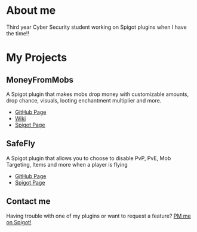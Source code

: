 # About me
Third year Cyber Security student working on Spigot plugins when I have the time!!

# My Projects
## MoneyFromMobs
A Spigot plugin that makes mobs drop money with customizable amounts, drop chance, visuals, looting enchantment multiplier and more.  
* [GitHub Page](https://github.com/chocolf/MoneyFromMobs)
* [Wiki](https://github.com/chocolf/MoneyFromMobs/wiki)
* [Spigot Page](https://www.spigotmc.org/resources/money-from-mobs-1-12-1-17-1.79137/)
  
## SafeFly
A Spigot plugin that allows you to choose to disable PvP, PvE, Mob Targeting, Items and more when a player is flying  
* [GitHub Page](https://github.com/chocolf/SafeFly)
* [Spigot Page](https://www.spigotmc.org/resources/safe-fly-1-13-1-17-1.86512/)  
  
## Contact me
Having trouble with one of my plugins or want to request a feature? [PM me on Spigot!](https://www.spigotmc.org/conversations/add?to=chocolf)
<!--
**chocolf/chocolf** is a ✨ _special_ ✨ repository because its `README.md` (this file) appears on your GitHub profile.

Here are some ideas to get you started:

- 🔭 I’m currently working on ...
- 🌱 I’m currently learning ...
- 👯 I’m looking to collaborate on ...
- 🤔 I’m looking for help with ...
- 💬 Ask me about ...
- 📫 How to reach me: ...
- 😄 Pronouns: ...
- ⚡ Fun fact: ...
-->
